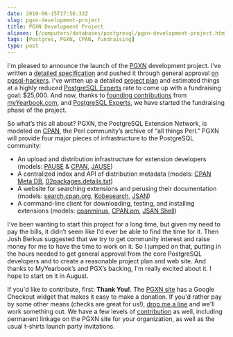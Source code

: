 ```yaml
--- 
date: 2010-06-15T17:56:33Z
slug: pgxn-development-project
title: PGXN Development Project
aliases: [/computers/databases/postgresql/pgxn-development-project.html]
tags: [Postgres, PGXN, CPAN, fundraising]
type: post
---
```


<p>I'm pleased to announce the launch of the <a href="http://pgxn.org/" title="PostgreSQL Extension Network">PGXN</a> development project. I've written a <a href="http://wiki.postgresql.org/wiki/PGXN" title="PGXN Specification">detailed specification</a> and pushed it through general approval <a href="http://www.mail-archive.com/pgsql-hackers@postgresql.org/msg143645.html" title="pgsql-hackers archive: RFC: PostgreSQL Add-On Network">on pgsql-hackers</a>. I've written up a detailed <a href="http://pgxn.org/status.html" title="PGXN Project Status">project plan</a> and estimated things at a highly reduced <a href="http://www.pgexperts.com/">PostgreSQL Experts</a> rate to come up with a fundraising goal: $25,000. And now, thanks to <a href="http://pgxn.org/contributors.html" title="PGXN Contributors">founding contributions</a> from <a href="http://www.myyearbook.com">myYearbook.com</a>, and <a href="http://www.pgexperts.com/">PostgreSQL Experts</a>, we have started the fundraising phase of the project.</p>

<p>So what’s this all about? PGXN, the PostgreSQL Extension Network, is modeled on <a href="http://cpan.org">CPAN</a>, the Perl community’s archive of “all things Perl.” PGXN will provide four major pieces of infrastructure to the PostgreSQL community:</p>

<ul>
<li>An upload and distribution infrastructure for extension developers (models: <a href="http://pause.perl.org">PAUSE</a> &amp; <a href="http://cpan.org/">CPAN</a>, <a href="http://openjsan.org/jause/">JAUSE</a>)</li>
<li>A centralized index and API of distribution metadata (models: <a href="http://cpanmetadb.appspot.com/">CPAN Meta DB</a>, <a href="http://cpan.perl.org/modules/02packages.details.txt">02packages.details.txt</a>)</li>
<li>A website for searching extensions and perusing their documentation (models: <a href="http://search.cpan.org/">search.cpan.org</a>, <a href="http://kobesearch.cpan.org/">Kobesearch</a>, <a href="http://openjsan.org/">JSAN</a>)</li>
<li>A command-line client for downloading, testing, and installing extensions (models: <a href="http://cpanmin.us/">cpanminus</a>, <a href="http://search.cpan.org/perldoc?cpan">CPAN.pm</a>, <a href="http://search.cpan.org/perldoc?jsan">JSAN Shell</a>)</li>
</ul>

<p>I've been wanting to start this project for a long time, but given my need to pay the bills, it didn’t seem like I'd ever be able to find the time for it. Then Josh Berkus suggested that we try to get community interest and raise money for me to have the time to work on it. So I jumped on that, putting in the hours needed to get general approval from the core PostgreSQL developers and to create a reasonable project plan and web site. And thanks to MyYearbook’s and PGX’s backing, I'm really excited about it. I hope to start on it in August.</p>

<p>If you'd like to contribute, first: <strong>Thank You!</strong>. The <a href="http://pgxn.org/" title="PGXN">PGXN site</a> has a Google Checkout widget that makes it easy to make a donation. If you'd rather pay by some other means (checks are great for us!), <a href="mailto:pgxn@pgexpergts.com">drop me a line</a> and we'll work something out. We have a few levels of <a href="http://pgxn.org/contributors.html" title="PGXN Contributors">contribution</a> as well, including permanent linkage on the PGXN site for your organization, as well as the usual t-shirts launch party invitations.</p>
